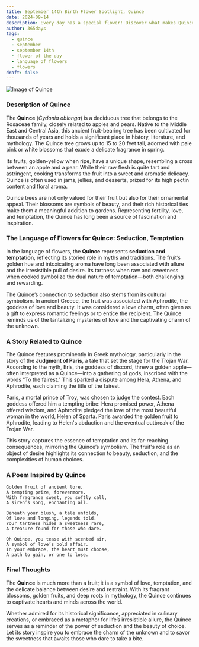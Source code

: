 ```yaml
---
title: September 14th Birth Flower Spotlight, Quince
date: 2024-09-14
description: Every day has a special flower! Discover what makes Quince unique as today’s birth flower and its symbolic meaning.
author: 365days
tags:
  - quince
  - september
  - september 14th
  - flower of the day
  - language of flowers
  - flowers
draft: false
---
```


![Image of Quince](https://cdn.pixabay.com/photo/2019/03/31/17/40/japanese-ornamental-quince-4093575_1280.jpg#center)


### Description of Quince

The **Quince** (_Cydonia oblonga_) is a deciduous tree that belongs to the Rosaceae family, closely related to apples and pears. Native to the Middle East and Central Asia, this ancient fruit-bearing tree has been cultivated for thousands of years and holds a significant place in history, literature, and mythology. The Quince tree grows up to 15 to 20 feet tall, adorned with pale pink or white blossoms that exude a delicate fragrance in spring.

Its fruits, golden-yellow when ripe, have a unique shape, resembling a cross between an apple and a pear. While their raw flesh is quite tart and astringent, cooking transforms the fruit into a sweet and aromatic delicacy. Quince is often used in jams, jellies, and desserts, prized for its high pectin content and floral aroma.

Quince trees are not only valued for their fruit but also for their ornamental appeal. Their blossoms are symbols of beauty, and their rich historical ties make them a meaningful addition to gardens. Representing fertility, love, and temptation, the Quince has long been a source of fascination and inspiration.

### The Language of Flowers for Quince: Seduction, Temptation

In the language of flowers, the **Quince** represents **seduction and temptation**, reflecting its storied role in myths and traditions. The fruit’s golden hue and intoxicating aroma have long been associated with allure and the irresistible pull of desire. Its tartness when raw and sweetness when cooked symbolize the dual nature of temptation—both challenging and rewarding.

The Quince’s connection to seduction also stems from its cultural symbolism. In ancient Greece, the fruit was associated with Aphrodite, the goddess of love and beauty. It was considered a love charm, often given as a gift to express romantic feelings or to entice the recipient. The Quince reminds us of the tantalizing mysteries of love and the captivating charm of the unknown.

### A Story Related to Quince

The Quince features prominently in Greek mythology, particularly in the story of the **Judgment of Paris**, a tale that set the stage for the Trojan War. According to the myth, Eris, the goddess of discord, threw a golden apple—often interpreted as a Quince—into a gathering of gods, inscribed with the words "To the fairest." This sparked a dispute among Hera, Athena, and Aphrodite, each claiming the title of the fairest.

Paris, a mortal prince of Troy, was chosen to judge the contest. Each goddess offered him a tempting bribe: Hera promised power, Athena offered wisdom, and Aphrodite pledged the love of the most beautiful woman in the world, Helen of Sparta. Paris awarded the golden fruit to Aphrodite, leading to Helen's abduction and the eventual outbreak of the Trojan War.

This story captures the essence of temptation and its far-reaching consequences, mirroring the Quince’s symbolism. The fruit's role as an object of desire highlights its connection to beauty, seduction, and the complexities of human choices.

### A Poem Inspired by Quince

```
Golden fruit of ancient lore,  
A tempting prize, forevermore.  
With fragrance sweet, you softly call,  
A siren’s song, enchanting all.  

Beneath your blush, a tale unfolds,  
Of love and longing, legends told.  
Your tartness hides a sweetness rare,  
A treasure found for those who dare.  

Oh Quince, you tease with scented air,  
A symbol of love’s bold affair.  
In your embrace, the heart must choose,  
A path to gain, or one to lose.  
```

### Final Thoughts

The **Quince** is much more than a fruit; it is a symbol of love, temptation, and the delicate balance between desire and restraint. With its fragrant blossoms, golden fruits, and deep roots in mythology, the Quince continues to captivate hearts and minds across the world.

Whether admired for its historical significance, appreciated in culinary creations, or embraced as a metaphor for life’s irresistible allure, the Quince serves as a reminder of the power of seduction and the beauty of choice. Let its story inspire you to embrace the charm of the unknown and to savor the sweetness that awaits those who dare to take a bite.
